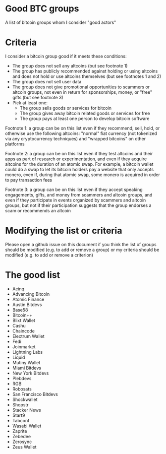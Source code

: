 # Good BTC groups
A list of bitcoin groups whom I consider "good actors"

# Criteria
I consider a bitcoin group good if it meets these conditions:
- The group does not sell any altcoins (but see footnote 1)
- The group has publicly recommended against holding or using altcoins and does not hold or use altcoins themselves (but see footnotes 1 and 2)
- The group does not sell user data
- The group does not give promotional opportunities to scammers or altcoin groups, not even in return for sponsorships, money, or "free" gifts (but see footnote 3)
- Pick at least one:
  - The group sells goods or services for bitcoin
  - The group gives away bitcoin related goods or services for free
  - The group pays at least one person to develop bitcoin software

Footnote 1: a group can be on this list even if they recommend, sell, hold, or otherwise use the following altcoins: "normal" fiat currency (not tokenized via any cryptocurrency techniques) and "wrapped bitcoins" on other platforms

Footnote 2: a group can be on this list even if they test altcoins and their apps as part of research or experimentation, and even if they acquire altcoins for the duration of an atomic swap. For example, a bitcoin wallet could do a swap to let its bitcoin holders pay a website that only accepts monero, even if, during that atomic swap, some monero is acquired in order to pay transaction fees

Footnote 3: a group can be on this list even if they accept speaking engagements, gifts, and money from scammers and altcoin groups, and even if they participate in events organized by scammers and altcoin groups, but not if their participation suggests that the group endorses a scam or recommends an altcoin

# Modifying the list or criteria

Please open a github issue on this document if you think the list of groups should be modified (e.g. to add or remove a group) or my criteria should be modified (e.g. to add or remove a criterion)

# The good list

- Acinq
- Advancing Bitcoin
- Atomic Finance
- Austin Bitdevs
- Base58
- Bitcoin++
- Blixt Wallet
- Cashu
- Chaincode
- Electrum Wallet
- Fedi
- Joinmarket
- Lightning Labs
- Liquid
- Mutiny Wallet
- Miami Bitdevs
- New York Bitdevs
- Plebdevs
- RGB
- Robosats
- San Francisco Bitdevs
- Shockwallet
- Shopstr
- Stacker News
- Start9
- Tabconf
- Wasabi Wallet
- Zaprite
- Zebedee
- Zerosync
- Zeus Wallet

